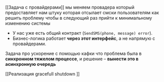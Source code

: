 
[[Задача с провайдерами]]
мы меняем провадера  который предоставляет нам штуку которая отсылает смски пользователям как решить проблему чтобы в следующий раз прийти к минимальному изменению системы

- У нас уже есть общий контракт (`SendSMS(phone, message) error`).
- Бизнес-логика работает **через этот интерфейс**, а не напрямую с провайдерами.

Задача про ускорение с помощью кафки
что проблема была в **синхронном тяжелом процессе**, и решение – **вынести это в асинхронную очередь**


[[Реализация gracefull shutdown ]]
